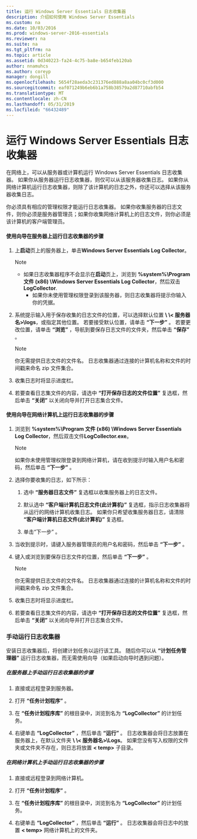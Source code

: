 ```yaml
---
title: 运行 Windows Server Essentials 日志收集器
description: 介绍如何使用 Windows Server Essentials
ms.custom: na
ms.date: 10/03/2016
ms.prod: windows-server-2016-essentials
ms.reviewer: na
ms.suite: na
ms.tgt_pltfrm: na
ms.topic: article
ms.assetid: 0d340223-fa24-4c75-ba8e-b654feb120ab
author: nnamuhcs
ms.author: coreyp
manager: dongill
ms.openlocfilehash: 5654f28aeda3c231376ed888a8aa04bc0cf3d000
ms.sourcegitcommit: eaf071249b6eb6b1a758b38579a2d87710abfb54
ms.translationtype: MT
ms.contentlocale: zh-CN
ms.lasthandoff: 05/31/2019
ms.locfileid: "66432489"
---
```

# <a name="run-the-windows-server-essentials-log-collector"></a>运行 Windows Server Essentials 日志收集器
在网络上，可以从服务器或计算机运行 Windows Server Essentials 日志收集器。 如果你从服务器运行日志收集器，则仅可以从该服务器收集日志。 如果你从网络计算机运行日志收集器，则除了该计算机的日志之外，你还可以选择从该服务器收集日志。  
  
 你必须具有相应的管理权限才能运行日志收集器。 如果你收集服务器的日志文件，则你必须是服务器管理员；如果你收集网络计算机上的日志文件，则你必须是该计算机的客户端管理员。  
  
#### <a name="to-run-the-log-collector-on-the-server-by-using-the-wizard"></a>使用向导在服务器上运行日志收集器的步骤  
  
1. 上**启动**页上的服务器上，单击**Windows Server Essentials Log Collector**。  
  
   > [!NOTE]
   > - 如果日志收集器程序不会显示在**启动**页上，浏览到 **%system%\Program 文件 (x86) \Windows Server Essentials Log Collector**，然后双击**LogCollector**.  
   >   -   如果你未使用管理权限登录到该服务器，则日志收集器将提示你输入你的凭据。  
  
2. 系统提示输入用于保存收集的日志文件的位置，可以选择默认位置 **\\ \\< 服务器名\>\logs**，或指定其他位置。 若要接受默认位置，请单击 **“下一步”** 。 若要更改位置，请单击 **“浏览”** ，导航到要保存日志文件的文件夹，然后单击 **“保存”** 。  
  
   > [!NOTE]
   >  你无需提供日志文件的文件名。 日志收集器通过连接的计算机名称和文件的时间戳来命名 zip 文件集合。  
  
3. 收集日志时将显示进度栏。  
  
4. 若要查看日志集文件的内容，请选中 **“打开保存日志的文件位置”** 复选框，然后单击 **“关闭”** 以关闭向导并打开日志集合文件。  
  
#### <a name="to-run-the-log-collector-on-a-network-computer-by-using-the-wizard"></a>使用向导在网络计算机上运行日志收集器的步骤  
  
1.  浏览到 **%system%\Program 文件 (x86) \Windows Server Essentials Log Collector**，然后双击文件**LogCollector.exe**。  
  
    > [!NOTE]
    >  如果你未使用管理权限登录到网络计算机，请在收到提示时输入用户名和密码，然后单击 **“下一步”** 。  
  
2.  选择你要收集的日志，如下所示：  
  
    1.  选中 **“服务器日志文件”** 复选框以收集服务器上的日志文件。  
  
    2.  默认选中 **“客户端计算机日志文件(此计算机)”** 复选框，指示日志收集器将从运行的网络计算机收集日志。 如果你只希望收集服务器日志，请清除 **“客户端计算机日志文件(此计算机)”** 复选框。  
  
    3.  单击“下一步”  。  
  
3.  当收到提示时，请键入服务器管理员的用户名和密码，然后单击 **“下一步”** 。  
  
4.  键入或浏览到要保存日志文件的位置，然后单击 **“下一步”** 。  
  
    > [!NOTE]
    >  你无需提供日志文件的文件名。 日志收集器通过连接的计算机名称和文件的时间戳来命名 zip 文件集合。  
  
5.  收集日志时将显示进度栏。  
  
6.  若要查看日志集文件的内容，请选中 **“打开保存日志的文件位置”** 复选框，然后单击 **“关闭”** 以关闭向导并打开日志集合文件。  
  
### <a name="running-the-log-collector-manually"></a>手动运行日志收集器  
 安装日志收集器后，将创建计划任务以运行该工具。 随后你可以从 **“计划任务管理器”** 运行日志收集器，而无需使用向导（如果启动向导时遇到问题）。  
  
##### <a name="to-manually-run-the-log-collector-on-the-server"></a>在服务器上手动运行日志收集器的步骤  
  
1.  直接或远程登录到服务器。  
  
2.  打开 **“任务计划程序”** 。  
  
3.  在 **“任务计划程序库”** 的根目录中，浏览到名为 **“LogCollector”** 的计划任务。  
  
4.  右键单击 **“LogCollector”** ，然后单击 **“运行”** 。 日志收集器会将日志放置在服务器上，在默认文件夹 **\\ \\< 服务器名\>\Logs**。 如果您没有写入权限的文件夹或文件夹不存在，则日志将放置 **< temp\>** 子目录。  
  
##### <a name="to-manually-run-the-log-collector-on-a-network-computer"></a>在网络计算机上手动运行日志收集器的步骤  
  
1.  直接或远程登录到网络计算机。  
  
2.  打开 **“任务计划程序”** 。  
  
3.  在 **“任务计划程序库”** 的根目录中，浏览到名为 **“LogCollector”** 的计划任务。  
  
4.  右键单击 **“LogCollector”** ，然后单击 **“运行”** 。 日志收集器会将日志中的放置 **< temp\>** 网络计算机上的文件夹。
